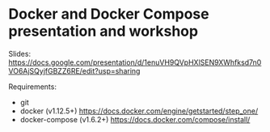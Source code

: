 # Docker and Docker Compose presentation and workshop

Slides: https://docs.google.com/presentation/d/1enuVH9QVpHXlSEN9XWhfksd7n0VO6AjSQyjfGBZZ6RE/edit?usp=sharing

Requirements:

* git
* docker (v1.12.5+) https://docs.docker.com/engine/getstarted/step_one/
* docker-compose (v1.6.2+) https://docs.docker.com/compose/install/